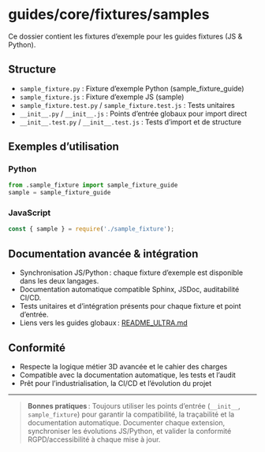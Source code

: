 # guides/core/fixtures/samples

Ce dossier contient les fixtures d’exemple pour les guides fixtures (JS & Python).

## Structure
- `sample_fixture.py` : Fixture d’exemple Python (sample_fixture_guide)
- `sample_fixture.js` : Fixture d’exemple JS (sample)
- `sample_fixture.test.py` / `sample_fixture.test.js` : Tests unitaires
- `__init__.py` / `__init__.js` : Points d’entrée globaux pour import direct
- `__init__.test.py` / `__init__.test.js` : Tests d’import et de structure

## Exemples d’utilisation

### Python
```python
from .sample_fixture import sample_fixture_guide
sample = sample_fixture_guide
```

### JavaScript
```js
const { sample } = require('./sample_fixture');
```

## Documentation avancée & intégration
- Synchronisation JS/Python : chaque fixture d’exemple est disponible dans les deux langages.
- Documentation automatique compatible Sphinx, JSDoc, auditabilité CI/CD.
- Tests unitaires et d’intégration présents pour chaque fixture et point d’entrée.
- Liens vers les guides globaux : [README_ULTRA.md](../../../../../README_ULTRA.md)

## Conformité
- Respecte la logique métier 3D avancée et le cahier des charges
- Compatible avec la documentation automatique, les tests et l’audit
- Prêt pour l’industrialisation, la CI/CD et l’évolution du projet

---

> **Bonnes pratiques** : Toujours utiliser les points d’entrée (`__init__`, `sample_fixture`) pour garantir la compatibilité, la traçabilité et la documentation automatique. Documenter chaque extension, synchroniser les évolutions JS/Python, et valider la conformité RGPD/accessibilité à chaque mise à jour.
